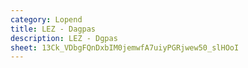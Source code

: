 ```yaml
---
category: Lopend
title: LEZ - Dagpas
description: LEZ - Dgpas
sheet: 13Ck_VDbgFQnDxbIM0jemwfA7uiyPGRjwew50_slHOoI
---
```

